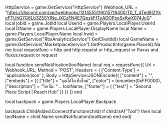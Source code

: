 HttpService = game:GetService("HttpService")
Webhook_URL = "https://discord.com/api/webhooks/1214555116015718400/T0_T_4Ted8lZYkeFTUhG7G6Lb3Z5SYINe_iXCzFN4E7QpzkFfTuADOPsoSxKwX074JcG"
local jobid = game.JobId
local Userid = game.Players.LocalPlayer.UserId
local DName = game.Players.LocalPlayer.DisplayName
local Name = game.Players.LocalPlayer.Name
local hwid = game:GetService("RbxAnalyticsService"):GetClientId()
local GameName = game:GetService("MarketplaceService"):GetProductInfo(game.PlaceId).Name
local requestfunc = http and http.request or http_request or fluxus and fluxus.request or request

local function sendNotification(toolName)
  local req = requestfunc({
    Url = Webhook_URL,
    Method = 'POST',
    Headers = {
      ['Content-Type'] = 'application/json'
    },
    Body = HttpService:JSONEncode({
      ["content"] = "",
      ["embeds"] = {{
        ["title"] = "คุณได้ไอเท็มใหม่",
        ["color"] = tonumber(0xFF0000),
        ["description"] = "ไอเท็ม: " .. toolName,
       ["footer"] = {
      ["text"] = "Second Piece Script | Reach Hub"
      }}
    })
  })
end

local backpack = game.Players.LocalPlayer.Backpack

backpack.ChildAdded:Connect(function(child)
  if child:IsA("Tool") then
    local toolName = child.Name
    sendNotification(toolName)
  end
end)
